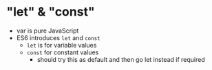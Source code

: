 # "let" & "const"

* var is pure JavaScript
* ES6 introduces ```let``` and ```const```
  * ```let``` is for variable values
  * ```const``` for constant values
    * should try this as default and then go let instead if required